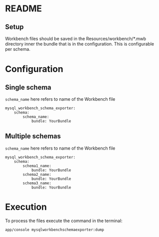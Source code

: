 README
======


Setup
-----

Workbench files should be saved in the Resources/workbench/*.mwb directory inner the bundle that is in the configuration. This is configurable per schema.


Configuration
=============

Single schema
-------------

`schema_name` here refers to name of the Workbench file

    mysql_workbench_schema_exporter:
        schema:
            schema_name:
                bundle: YourBundle


Multiple schemas
----------------

`schema_name` here refers to name of the Workbench file

    mysql_workbench_schema_exporter:
        schema:
            schema1_name:
                bundle: YourBundle
            schema2_name:
                bundle: YourBundle
            schema3_name:
                bundle: YourBundle

Execution
=========

To process the files execute the command in the terminal:

	app/console mysqlworkbenchschemaexporter:dump

